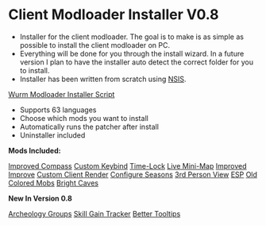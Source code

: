 # Client Modloader Installer V0.8

- Installer for the client modloader. The goal is to make is as simple as possible to install the client modloader on PC.
- Everything will be done for you through the install wizard. In a future version I plan to have the installer auto detect the correct folder for you to install. 
- Installer has been written from scratch using [NSIS](http://nsis.sourceforge.net/Main_Page).

[Wurm Modloader Installer Script](https://github.com/Jubaroo/ClientModloaderInstaller/files/1909849/Wurm.Modloader.Script.zip)
- Supports 63 languages
- Choose which mods you want to install
- Automatically runs the patcher after install
- Uninstaller included

**Mods Included:**
   
 [Improved Compass](https://forum.wurmonline.com/index.php?/topic/136575-released-improved-compass-no-winter-better-tooltips-custom-actions-max-toolbelt-time-lock-skill-gain-tracker-updated-apr-8/)
    [Custom Keybind](https://forum.wurmonline.com/index.php?/topic/136575-released-improved-compass-no-winter-better-tooltips-custom-actions-max-toolbelt-time-lock-skill-gain-tracker-updated-apr-8/)
    [Time-Lock](https://forum.wurmonline.com/index.php?/topic/136575-released-improved-compass-no-winter-better-tooltips-custom-actions-max-toolbelt-time-lock-skill-gain-tracker-updated-apr-8/)
    [Live Mini-Map](https://forum.wurmonline.com/index.php?/topic/136217-released-live-map/)
    [Improved Improve](https://forum.wurmonline.com/index.php?/topic/135285-released-improved-improve-for-agos-mod-loader-client/)
    [Custom Client Render](https://forum.wurmonline.com/index.php?/topic/158323-releaseclient-customclientrender/)
    [Configure Seasons](https://forum.wurmonline.com/index.php?/topic/135975-releasedseason-configure-mod/)
    [3rd Person View](https://forum.wurmonline.com/index.php?/topic/158402-release-third-person-view/)
    [ESP](https://forum.wurmonline.com/index.php?/topic/150187-release-client-wurmesp/)
    [Old Colored Mobs](https://forum.wurmonline.com/index.php?/topic/150721-release-client-oldmobs/)
    [Bright Caves](https://forum.wurmonline.com/index.php?/topic/142511-released-client-cave-vision/)
    
**New In Version 0.8**
    
[Archeology Groups](https://forum.wurmonline.com/index.php?/topic/136575-released-improved-compass-no-winter-better-tooltips-custom-actions-max-toolbelt-time-lock-skill-gain-tracker-updated-apr-8/)
    [Skill Gain Tracker](https://forum.wurmonline.com/index.php?/topic/136575-released-improved-compass-no-winter-better-tooltips-custom-actions-max-toolbelt-time-lock-skill-gain-tracker-updated-apr-8/)
    [Better Tooltips](https://forum.wurmonline.com/index.php?/topic/136575-released-improved-compass-no-winter-better-tooltips-custom-actions-max-toolbelt-time-lock-skill-gain-tracker-updated-apr-8/)
